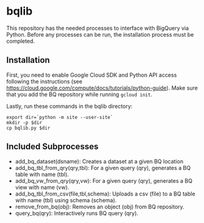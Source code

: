 # bqlib #

This repository has the needed processes to interface with BigQuery
via Python. Before any processes can be run, the installation process
must be completed.

## Installation ##

First, you need to enable Google Cloud SDK and Python API access
following the instructions (see <https://cloud.google.com/compute/docs/tutorials/python-guide>).
Make sure that you add the BQ repository while running ```gcloud init```.

Lastly, run these commands in the bqlib directory:

```
export dir=`python -m site --user-site`
mkdir -p $dir
cp bqlib.py $dir
```

## Included Subprocesses ##

* add_bq_dataset(dsname): Creates a dataset at a given BQ location
* add_bq_tbl_from_qry(qry,tbl): For a given query (qry), generates a BQ table with
  name (tbl).
* add_bq_vw_from_qry(qry,vw): For a given query (qry), generates a BQ view with
  name (vw).
* add_bq_tbl_from_csv(file,tbl,schema): Uploads a csv (file) to a BQ table with
  name (tbl) using schema (schema).
* remove_from_bq(obj): Removes an object (obj) from BQ repository.
* query_bq(qry): Interactively runs BQ query (qry).